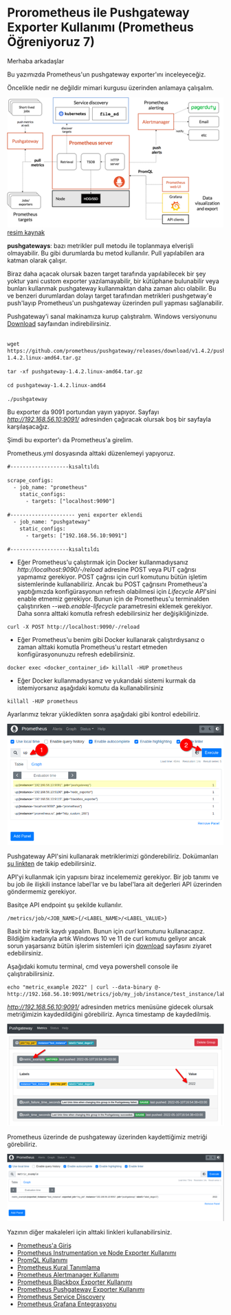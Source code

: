 # Prorometheus ile Pushgateway Exporter Kullanımı (Prometheus Öğreniyoruz 7)
 
Merhaba arkadaşlar

Bu yazımızda Prometheus'un pushgateway exporter'ını inceleyeceğiz. 


Öncelikle nedir ne değildir mimari kurgusu üzerinden anlamaya çalışalım.

![architecture.png](files/architecture.png)
[resim kaynak](https://prometheus.io/docs/introduction/overview/)

**pushgateways**: bazı metrikler pull metodu ile toplanmaya elverişli olmayabilir. Bu gibi durumlarda bu metod kullanılır. Pull yapılabilen ara katman olarak çalışır.


Biraz daha açacak olursak bazen target tarafında yapılabilecek bir şey yoktur  yani custom exporter yazılamayabilir, bir kütüphane bulunabilir veya bunları kullanmak pushgateway kullanmaktan daha zaman alıcı olabilir. Bu ve benzeri durumlardan dolayı target tarafından metrikleri pushgetway'e push'layıp Prometheus'un pushgateway üzerinden pull yapması sağlanabilir.

Pushgateway'i sanal makinamıza kurup çalıştıralım. Windows versiyonunu [Download](https://prometheus.io/download/#pushgateway) sayfaından indirebilirsiniz.

```shell

wget https://github.com/prometheus/pushgateway/releases/download/v1.4.2/pushgateway-1.4.2.linux-amd64.tar.gz

tar -xf pushgateway-1.4.2.linux-amd64.tar.gz

cd pushgateway-1.4.2.linux-amd64

./pushgateway

```

Bu exporter da 9091 portundan yayın yapıyor. Sayfayı _http://192.168.56.10:9091/_ adresinden çağıracak olursak boş bir sayfayla karşılaşacağız.

Şimdi bu exporter'ı da Prometheus'a girelim. 

Prometheus.yml dosyasında alttaki düzenlemeyi yapıyoruz.


```shell
#-------------------kısaltıldı

scrape_configs:
  - job_name: "prometheus"
    static_configs:
      - targets: ["localhost:9090"]

#--------------------- yeni exporter eklendi
  - job_name: "pushgateway"
    static_configs:
      - targets: ["192.168.56.10:9091"]  

#-------------------kısaltıldı
```
- Eğer Prometheus'u çalıştırmak için Docker kullanmadıysanız _http://localhost:9090/-/reload_ adresine POST veya PUT çağrısı yapmamız gerekiyor. POST çağrısı için curl komutunu bütün işletim sistemlerinde kullanabiliriz. Ancak bu POST çağrısını Prometheus'a yaptığımızda konfigürasyonun refresh olabilmesi için _Lifecycle API_'sini enable etmemiz gerekiyor. Bunun için de Prometheus'u terminalden çalıştırırken _--web.enable-lifecycle_ parametresini eklemek gerekiyor. Daha sonra alttaki komutla refresh edebilirsiniz her değişikliğinizde.

```
curl -X POST http://localhost:9090/-/reload
```

- Eğer Prometheus'u benim gibi Docker kullanarak çalıştırdıysanız o zaman alttaki komutla Prometheus'u restart etmeden konfigürasyonunuzu refresh edebilirsiniz.

```
docker exec <docker_container_id> killall -HUP prometheus
```
- Eğer Docker kullanmadıysanız ve yukarıdaki sistemi kurmak da istemiyorsanız aşağıdaki komutu da kullanabilirsiniz

```
killall -HUP prometheus
```

Ayarlarımız tekrar yükledikten sonra aşağıdaki gibi kontrol edebiliriz.

![pushgateway.png](files/pushgateway.png)

Pushgateway API'sini kullanarak metriklerimizi gönderebiliriz. Dokümanları [şu linkten](https://github.com/prometheus/pushgateway/blob/master/README.md) de takip edebilirsiniz.

API'yi kullanmak için yapısını biraz incelememiz gerekiyor. Bir job tanımı ve bu job ile ilişkili instance label'lar ve bu label'lara ait değerleri API üzerinden göndermemiz gerekiyor.

Basitçe API endpoint şu şekilde kullanılır.

```
/metrics/job/<JOB_NAME>{/<LABEL_NAME>/<LABEL_VALUE>}
```

Basit bir metrik kaydı yapalım. Bunun için _curl_ komutunu kullanacapız. Bildiğim kadarıyla artık Windows 10 ve 11 de curl komutu geliyor ancak sorun yaşarsanız bütün işlerim sistemleri için [download](https://curl.se/download.html) sayfasını ziyaret edebilirsiniz.

Aşağıdaki komutu terminal, cmd veya powershell console ile çalıştırabilirsiniz.

```
echo "metric_example 2022" | curl --data-binary @- http://192.168.56.10:9091/metrics/job/my_job/instance/test_instance/label1/label_deger1
```

_http://192.168.56.10:9091/_ adresinden metrics menüsüne gidecek olursak metriğimizin kaydedildiğini görebiliriz. Ayrıca timestamp de kaydedilmiş.

![pushgateway1.png](files/pushgateway1.png)

Prometheus üzerinde de pushgateway üzerinden kaydettiğimiz metriği görebiliriz.

![pushgateway3.png](files/pushgateway3.png)


Yazının diğer makaleleri için alttaki linkleri kullanabilirsiniz.
- [Prometheus'a Giriş](1.prometheus-nedir.md)
- [Prometheus Instrumentation ve Node Exporter Kullanımı](2.instrumentation.md)
- [PromQL Kullanımı](3.quering.md)
- [Prometheus Kural Tanımlama](4.configuring_rules.md)
- [Prometheus Alertmanager Kullanımı](5.alertmanager.md)
- [Prometheus Blackbox Exporter Kullanımı](6.blackbox_exporter.md)
- [Prometheus Pushgateway Exporter Kullanımı](7.pushgateway.md)
- [Prometheus Service Discovery](8.service_discovery.md)
- [Prometheus Grafana Entegrasyonu](9.grafana_integration.md)